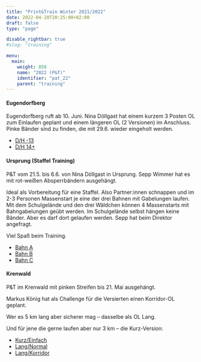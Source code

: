 ```yaml
---
title: "Print&Train Winter 2021/2022"
date: 2022-04-28T20:25:00+02:00
draft: false
type: "page"

disable_rightbar: true
#slug: "training"

menu:
  main:
    weight: 850
    name: "2022 (P&T)"
    identifier: "pat_22"
    parent: "training"
---
```


#### Eugendorfberg

Eugendorfberg ruft ab 10. Juni. Nina Döllgast hat einem kurzem 3 Posten OL zum Einlaufen geplant und einem längeren OL (2 Versionen) im Anschluss.
Pinke Bänder sind zu finden, die mit 29.6. wieder eingeholt werden.

+ [D/H -13](Eugendorfer%20Berg%20Training%20D_H-13%20Juni22.pdf)
+ [D/H 14+](Eugendorfer%20Berg%20Training%20D_H14%20Juni22.pdf)

#### Ursprung (Staffel Training)

P&T vom 21.5. bis 6.6. von Nina Döllgast in Ursprung. Sepp Wimmer hat es mit rot-weißen Absperrbändern ausgehängt.

Ideal als Vorbereitung für eine Staffel. Also Partner:innen schnappen und im 2-3 Personen Massenstart je eine der drei Bahnen mit Gabelungen laufen. Mit dem Schulgelände und den drei Wäldchen können 4 Massenstarts mit Bahngabelungen geübt werden. Im Schulgelände selbst hängen keine Bänder. Aber es darf dort gelaufen werden. Sepp hat beim Direktor angefragt.

Viel Spaß beim Training.

+ [Bahn A](Staffeltraining_Ursprung.Lang_AMai22.pdf)
+ [Bahn B](Staffeltraining_Ursprung.Lang_BMai22.pdf)
+ [Bahn C](Staffeltraining_Ursprung.Lang_CMai22.pdf)

#### Krenwald

P&T im Krenwald mit pinken Streifen bis 21. Mai ausgehängt.

Markus König hat als Challenge für die Versierten einen Korridor-OL geplant.

Wer es 5 km lang aber sicherer mag – dasselbe als OL Lang.

Und für jene die gerne laufen aber nur 3 km – die Kurz-Version:

+ [Kurz/Einfach](PAT_Krenwald.Kurz_Starter.pdf)
+ [Lang/Normal](PAT_Krenwald.Lang_Fortgeschr.pdf)
+ [Lang/Korridor](PAT_Krenwald_Korridor.Lang_Fortgeschr.pdf)
